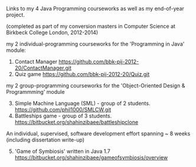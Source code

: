Links to my 4 Java Programming courseworks as well as my end-of-year project.

(completed as part of my conversion masters in Computer Science at Birkbeck College London, 2012-2014)


my 2 individual-programming courseworks for the 'Programming in Java' module:

1. Contact Manager												https://github.com/bbk-pij-2012-20/ContactManager.git
2. Quiz	game													https://github.com/bbk-pij-2012-20/Quiz.git


my 2 group-programming courseworks for the 'Object-Oriented Design & Programmming' module

3. Simple Machine Language (SML)	- group of 2 students.		https://github.com/phil1000/SMLCW.git
4. Battleships game 				- group of 3 students.		https://bitbucket.org/shahinzibaee/battleshipclone


An individual, supervised, software development effort spanning ~ 8 weeks (including dissertation write-up)

5. 'Game of Symbiosis'	written in Java 1.7							https://bitbucket.org/shahinzibaee/gameofsymbiosis/overview
